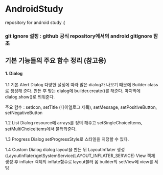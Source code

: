 # AndroidStudy
repository for android study :)

### git ignore 설정 : github 공식 repository에서의 android gitignore 참조

## 기본 기능들의 주요 함수 정리 (참고용)
#### 1. Dialog

1.1 기본 Alert Dialog
다양한 설정에 따라 많은 dialog가 나오기 때문에 Builder class로 생성해 준다. 만든 후 맞는 dialog에 builder.create()를 해준다. 
마지막에 dialog.show()로 띄워준다.

주요 함수 : setIcon, setTitle (다이얼로그 제목), setMessage, setPositiveButton, setNegativeButton

1.2 List Dialog
resource에 arrays를 정의 해주고 setSingleChoiceItems, setMultiChoiceItems에서 불러와준다. 

1.3 Progress Dialog
setProgressStyle로 스타일을 지정할 수 있다.

1.4 Custom Dialog
dialog layout을 만든 뒤 LayoutInflater 생성 (LayoutInflater)getSystemService(LAYOUT_INFLATER_SERVICE)
View 객체 생성 후 inflater 객체의 inflate함수로 layout불러 옴 
builder의 setView에 view를 세팅